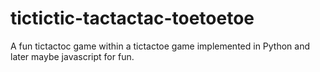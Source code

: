 # tictictic-tactactac-toetoetoe
A fun tictactoc game within a tictactoe game implemented in Python and later maybe javascript for fun. 
